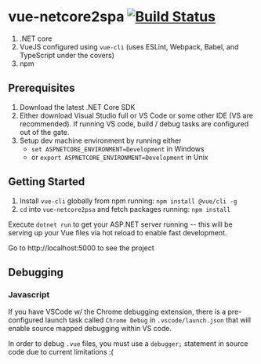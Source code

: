 # vue-netcore2spa [![Build Status](https://carlmeyertons.visualstudio.com/_apis/public/build/definitions/7ca46c5a-ea42-4893-85ed-f3c2e71f5f30/1/badge)](https://carlmeyertons.visualstudio.com/vue-netcore2spa/_build/index?definitionId=1)

1.  .NET core
2.  VueJS configured using `vue-cli` (uses ESLint, Webpack, Babel, and TypeScript under the covers)
3.  npm

## Prerequisites

1.  Download the latest .NET Core SDK
2.  Either download Visual Studio full or VS Code or some other IDE (VS are recommended). If running VS code, build / debug tasks are configured out of the gate.
3.  Setup dev machine environment by running either
    * `set ASPNETCORE_ENVIRONMENT=Development` in Windows
    * or `export ASPNETCORE_ENVIRONMENT=Development` in Unix

## Getting Started

1.  Install `vue-cli` globally from npm running: `npm install @vue/cli -g`
2.  `cd` into `vue-netcore2psa` and fetch packages running: `npm install`

Execute `dotnet run` to get your ASP.NET server running -- this will be serving up your Vue files via hot reload to enable fast development.

Go to http://localhost:5000 to see the project

## Debugging

### Javascript

If you have VSCode w/ the Chrome debugging extension, there is a pre-configured launch task called `Chrome Debug` in `.vscode/launch.json` that will enable source mapped debugging within VS code.

In order to debug `.vue` files, you must use a `debugger;` statement in source code due to current limitations :(
